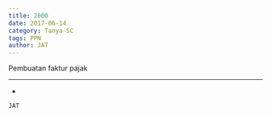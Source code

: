 ```yaml
---
title: 2000
date: 2017-06-14
category: Tanya-SC
tags: PPN
author: JAT
---
```


Pembuatan faktur pajak

---

-

`JAT`
